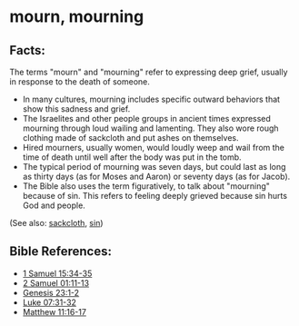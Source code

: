 # mourn, mourning #

## Facts: ##

The terms "mourn" and "mourning" refer to expressing deep grief, usually in response to the death of someone.

* In many cultures, mourning includes specific outward behaviors that show this sadness and grief.
* The Israelites and other people groups in ancient times expressed mourning through loud wailing and lamenting. They also wore rough clothing made of sackcloth and put ashes on themselves.
* Hired mourners, usually women, would loudly weep and wail from the time of death until well after the body was put in the tomb.
* The typical period of mourning was seven days, but could last as long as thirty days (as for Moses and Aaron) or seventy days (as for Jacob).
* The Bible also uses the term figuratively, to talk about "mourning" because of sin. This refers to feeling deeply grieved because sin hurts God and people.

(See also: [sackcloth](../other/sackcloth.md), [sin](../kt/sin.md))

## Bible References: ##

* [1 Samuel 15:34-35](https://door43.org/en/bible/notes/1sa/15/34)
* [2 Samuel 01:11-13](https://door43.org/en/bible/notes/2sa/01/11)
* [Genesis 23:1-2](https://door43.org/en/bible/notes/gen/23/01)
* [Luke 07:31-32](https://door43.org/en/bible/notes/luk/07/31)
* [Matthew 11:16-17](https://door43.org/en/bible/notes/mat/11/16)

